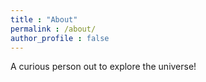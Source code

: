 ```yaml
---
title : "About"
permalink : /about/
author_profile : false
---
```

A curious person out to explore the universe!



